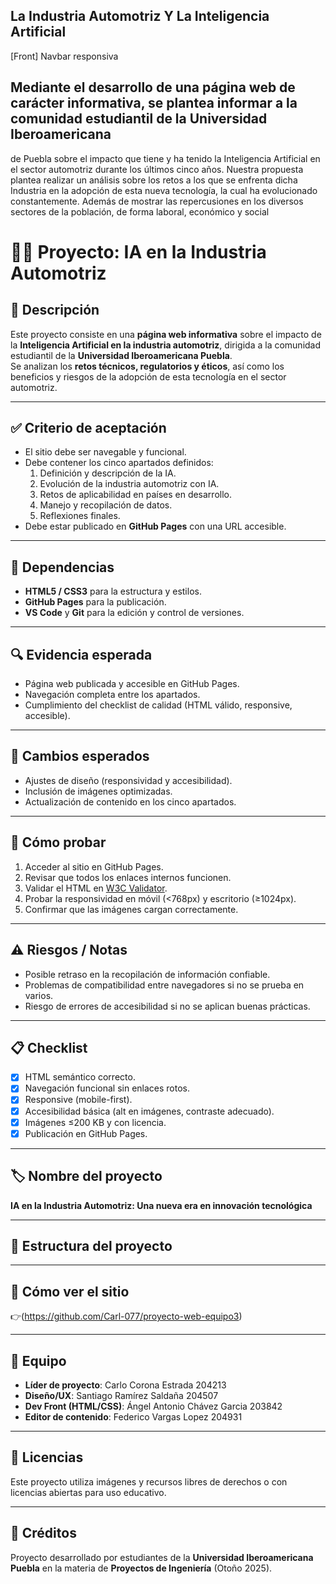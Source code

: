 ## La Industria Automotriz Y La Inteligencia Artificial 
[Front] Navbar responsiva

## Mediante el desarrollo de una página web de carácter informativa, se plantea informar a la comunidad estudiantil de la Universidad Iberoamericana 
de Puebla sobre el impacto que tiene y ha tenido la Inteligencia Artificial en el sector automotriz durante los últimos cinco años. 
Nuestra propuesta plantea realizar un análisis sobre los retos a los que se enfrenta dicha Industria en la adopción de esta nueva tecnología, la cual ha evolucionado constantemente. 
Además de mostrar las repercusiones en los diversos sectores de la población, de forma laboral, económico y social
# 🚗🤖 Proyecto: IA en la Industria Automotriz

## 📌 Descripción  
Este proyecto consiste en una **página web informativa** sobre el impacto de la **Inteligencia Artificial en la industria automotriz**, dirigida a la comunidad estudiantil de la **Universidad Iberoamericana Puebla**.  
Se analizan los **retos técnicos, regulatorios y éticos**, así como los beneficios y riesgos de la adopción de esta tecnología en el sector automotriz.

---

## ✅ Criterio de aceptación  
- El sitio debe ser navegable y funcional.  
- Debe contener los cinco apartados definidos:  
  1. Definición y descripción de la IA.  
  2. Evolución de la industria automotriz con IA.  
  3. Retos de aplicabilidad en países en desarrollo.  
  4. Manejo y recopilación de datos.  
  5. Reflexiones finales.  
- Debe estar publicado en **GitHub Pages** con una URL accesible.  

---

## 🔗 Dependencias  
- **HTML5 / CSS3** para la estructura y estilos.  
- **GitHub Pages** para la publicación.  
- **VS Code** y **Git** para la edición y control de versiones.  

---

## 🔍 Evidencia esperada  
- Página web publicada y accesible en GitHub Pages.  
- Navegación completa entre los apartados.  
- Cumplimiento del checklist de calidad (HTML válido, responsive, accesible).  

---

## 🔄 Cambios esperados  
- Ajustes de diseño (responsividad y accesibilidad).  
- Inclusión de imágenes optimizadas.  
- Actualización de contenido en los cinco apartados.  

---

## 🧪 Cómo probar  
1. Acceder al sitio en GitHub Pages.  
2. Revisar que todos los enlaces internos funcionen.  
3. Validar el HTML en [W3C Validator](https://validator.w3.org/).  
4. Probar la responsividad en móvil (<768px) y escritorio (≥1024px).  
5. Confirmar que las imágenes cargan correctamente.  

---

## ⚠️ Riesgos / Notas  
- Posible retraso en la recopilación de información confiable.  
- Problemas de compatibilidad entre navegadores si no se prueba en varios.  
- Riesgo de errores de accesibilidad si no se aplican buenas prácticas.  

---

## 📋 Checklist  
- [x] HTML semántico correcto.  
- [x] Navegación funcional sin enlaces rotos.  
- [x] Responsive (mobile-first).  
- [x] Accesibilidad básica (alt en imágenes, contraste adecuado).  
- [x] Imágenes ≤200 KB y con licencia.  
- [x] Publicación en GitHub Pages.  

---

## 🏷️ Nombre del proyecto  
**IA en la Industria Automotriz: Una nueva era en innovación tecnológica**  

---

## 📂 Estructura del proyecto  


---

## 🚀 Cómo ver el sitio  
👉(https://github.com/Carl-077/proyecto-web-equipo3)

---

## 👥 Equipo  
- **Líder de proyecto**: Carlo Corona Estrada 204213  
- **Diseño/UX**: Santiago Ramírez Saldaña 204507
- **Dev Front (HTML/CSS)**: Ángel Antonio Chávez Garcia 203842
- **Editor de contenido**: Federico Vargas Lopez 204931
 

---

## 📜 Licencias  
Este proyecto utiliza imágenes y recursos libres de derechos o con licencias abiertas para uso educativo.  

---

## 🙌 Créditos  
Proyecto desarrollado por estudiantes de la **Universidad Iberoamericana Puebla** en la materia de **Proyectos de Ingeniería** (Otoño 2025).  
